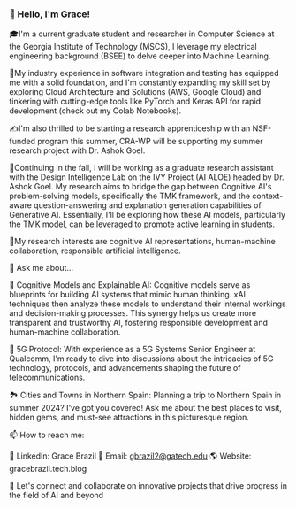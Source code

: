### 👋 Hello, I'm Grace!
🎓I'm a current graduate student and researcher in Computer Science at the Georgia Institute of Technology (MSCS), I leverage my electrical engineering background (BSEE) to delve deeper into Machine Learning.

🚀My industry experience in software integration and testing has equipped me with a solid foundation, and I'm constantly expanding my skill set by exploring Cloud Architecture and Solutions (AWS, Google Cloud) and tinkering with cutting-edge tools like PyTorch and Keras API for rapid development (check out my Colab Notebooks).

✍️I'm also thrilled to be starting a research apprenticeship with an NSF-funded program this summer, CRA-WP will be supporting my summer research project with Dr. Ashok Goel. 

🧠Continuing in the fall, I will be working as a graduate research assistant with the Design Intelligence Lab on the IVY Project (AI ALOE) headed by Dr. Ashok Goel. My research aims to bridge the gap between Cognitive AI's problem-solving models, specifically the TMK framework, and the context-aware question-answering and explanation generation capabilities of Generative AI. Essentially, I'll be exploring how these AI models, particularly the TMK model, can be leveraged to promote active learning in students.

🦉My research interests are cognitive AI representations, human-machine collaboration, responsible artificial intelligence.

💬 Ask me about...

🤖 Cognitive Models and Explainable AI: Cognitive models serve as blueprints for building AI systems that mimic human thinking. xAI techniques then analyze these models to understand their internal workings and decision-making processes. This synergy helps us create more transparent and trustworthy AI, fostering responsible development and human-machine collaboration.

📡 5G Protocol: With experience as a 5G Systems Senior Engineer at Qualcomm, I'm ready to dive into discussions about the intricacies of 5G technology, protocols, and advancements shaping the future of telecommunications.

🏞️ Cities and Towns in Northern Spain: Planning a trip to Northern Spain in summer 2024? I've got you covered! Ask me about the best places to visit, hidden gems, and must-see attractions in this picturesque region.

📫 How to reach me:

🔗 LinkedIn: Grace Brazil
📧 Email: gbrazil2@gatech.edu
🌎 Website: gracebrazil.tech.blog

🌟 Let's connect and collaborate on innovative projects that drive progress in the field of AI and beyond



